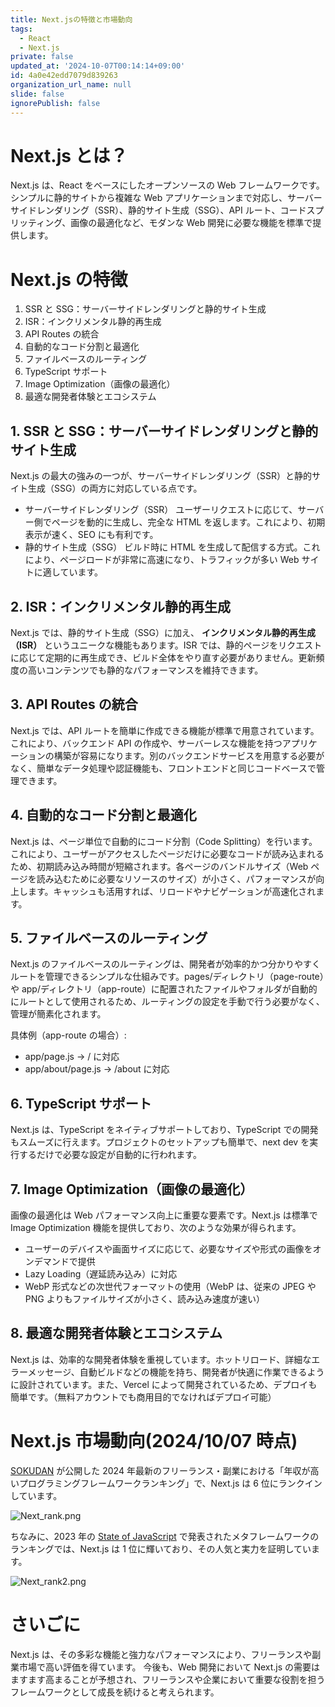 ```yaml
---
title: Next.jsの特徴と市場動向
tags:
  - React
  - Next.js
private: false
updated_at: '2024-10-07T00:14:14+09:00'
id: 4a0e42edd7079d839263
organization_url_name: null
slide: false
ignorePublish: false
---
```


# Next.js とは？

Next.js は、React をベースにしたオープンソースの Web フレームワークです。シンプルに静的サイトから複雑な Web アプリケーションまで対応し、サーバーサイドレンダリング（SSR）、静的サイト生成（SSG）、API ルート、コードスプリッティング、画像の最適化など、モダンな Web 開発に必要な機能を標準で提供します。

# Next.js の特徴

1. SSR と SSG：サーバーサイドレンダリングと静的サイト生成
2. ISR：インクリメンタル静的再生成
3. API Routes の統合
4. 自動的なコード分割と最適化
5. ファイルベースのルーティング
6. TypeScript サポート
7. Image Optimization（画像の最適化）
8. 最適な開発者体験とエコシステム

## 1. SSR と SSG：サーバーサイドレンダリングと静的サイト生成

Next.js の最大の強みの一つが、サーバーサイドレンダリング（SSR）と静的サイト生成（SSG）の両方に対応している点です。

- サーバーサイドレンダリング（SSR）
  ユーザーリクエストに応じて、サーバー側でページを動的に生成し、完全な HTML を返します。これにより、初期表示が速く、SEO にも有利です。
- 静的サイト生成（SSG）
  ビルド時に HTML を生成して配信する方式。これにより、ページロードが非常に高速になり、トラフィックが多い Web サイトに適しています。

## 2. ISR：インクリメンタル静的再生成

Next.js では、静的サイト生成（SSG）に加え、 **インクリメンタル静的再生成（ISR）** というユニークな機能もあります。ISR では、静的ページをリクエストに応じて定期的に再生成でき、ビルド全体をやり直す必要がありません。更新頻度の高いコンテンツでも静的なパフォーマンスを維持できます。

## 3. API Routes の統合

Next.js では、API ルートを簡単に作成できる機能が標準で用意されています。これにより、バックエンド API の作成や、サーバーレスな機能を持つアプリケーションの構築が容易になります。別のバックエンドサービスを用意する必要がなく、簡単なデータ処理や認証機能も、フロントエンドと同じコードベースで管理できます。

## 4. 自動的なコード分割と最適化

Next.js は、ページ単位で自動的にコード分割（Code Splitting）を行います。これにより、ユーザーがアクセスしたページだけに必要なコードが読み込まれるため、初期読み込み時間が短縮されます。各ページのバンドルサイズ（Web ページを読み込むために必要なリソースのサイズ）が小さく、パフォーマンスが向上します。キャッシュも活用すれば、リロードやナビゲーションが高速化されます。

## 5. ファイルベースのルーティング

Next.js のファイルベースのルーティングは、開発者が効率的かつ分かりやすくルートを管理できるシンプルな仕組みです。pages/ディレクトリ（page-route）や app/ディレクトリ（app-route）に配置されたファイルやフォルダが自動的にルートとして使用されるため、ルーティングの設定を手動で行う必要がなく、管理が簡素化されます。

具体例（app-route の場合）:

- app/page.js → / に対応
- app/about/page.js → /about に対応

## 6. TypeScript サポート

Next.js は、TypeScript をネイティブサポートしており、TypeScript での開発もスムーズに行えます。プロジェクトのセットアップも簡単で、next dev を実行するだけで必要な設定が自動的に行われます。

## 7. Image Optimization（画像の最適化）

画像の最適化は Web パフォーマンス向上に重要な要素です。Next.js は標準で Image Optimization 機能を提供しており、次のような効果が得られます。

- ユーザーのデバイスや画面サイズに応じて、必要なサイズや形式の画像をオンデマンドで提供
- Lazy Loading（遅延読み込み）に対応
- WebP 形式などの次世代フォーマットの使用（WebP は、従来の JPEG や PNG よりもファイルサイズが小さく、読み込み速度が速い）

## 8. 最適な開発者体験とエコシステム

Next.js は、効率的な開発者体験を重視しています。ホットリロード、詳細なエラーメッセージ、自動ビルドなどの機能を持ち、開発者が快適に作業できるように設計されています。また、Vercel によって開発されているため、デプロイも簡単です。（無料アカウントでも商用目的でなければデプロイ可能）

# Next.js 市場動向(2024/10/07 時点)

[SOKUDAN](https://magazine.sokudan.work/post/V3JlROZT) が公開した 2024 年最新のフリーランス・副業における「年収が高いプログラミングフレームワークランキング」で、Next.js は 6 位にランクインしています。

![Next_rank.png](https://qiita-image-store.s3.ap-northeast-1.amazonaws.com/0/2603981/ab275ef5-cdf1-80a7-ee7c-38bdbdc14ec0.png)

ちなみに、2023 年の [State of JavaScript](https://2023.stateofjs.com/en-US/libraries/meta-frameworks/#meta_frameworks_ratios) で発表されたメタフレームワークのランキングでは、Next.js は 1 位に輝いており、その人気と実力を証明しています。

![Next_rank2.png](https://qiita-image-store.s3.ap-northeast-1.amazonaws.com/0/2603981/449ce8e8-5558-f41d-1974-ada037cfcad6.png)

# さいごに

Next.js は、その多彩な機能と強力なパフォーマンスにより、フリーランスや副業市場で高い評価を得ています。
今後も、Web 開発において Next.js の需要はますます高まることが予想され、フリーランスや企業において重要な役割を担うフレームワークとして成長を続けると考えられます。

